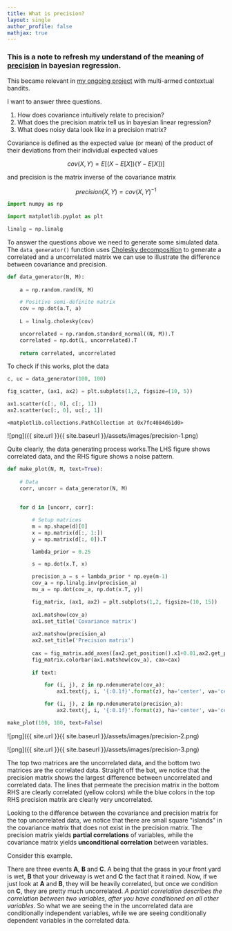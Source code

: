 ```yaml
---
title: What is precision? 
layout: single
author_profile: false
mathjax: true
---
```


### This is a note to refresh my understand of the meaning of [precision](https://en.wikipedia.org/wiki/Precision_(statistics)) in bayesian regression. 

This became relevant in [my ongoing project](https://tmorville.github.io//rl-svd_1/) with multi-armed contextual bandits.

I want to answer three questions.

1. How does covariance intuitively relate to precision?
2. What does the precision matrix tell us in bayesian linear regression?
3. What does noisy data look like in a precision matrix?

Covariance is defined as the expected value (or mean) of the product of their deviations from their individual expected values

$$
cov(X,Y)=E\left[(X-E[X])(Y-E[X])\right]
$$

and precision is the matrix inverse of the covariance matrix

$$
precision(X,Y) = cov(X, Y)^{-1}
$$


```python
import numpy as np

import matplotlib.pyplot as plt

linalg = np.linalg
```

To answer the questions above we need to generate some simulated data. The `data_generator()` function uses [Cholesky decomposition](https://en.wikipedia.org/wiki/Cholesky_decomposition) to generate a correlated and a uncorrelated matrix we can use to illustrate the difference between covariance and precision.


```python
def data_generator(N, M):
    
    a = np.random.rand(N, M)

    # Positive semi-definite matrix
    cov = np.dot(a.T, a)
    
    L = linalg.cholesky(cov)

    uncorrelated = np.random.standard_normal((N, M)).T
    correlated = np.dot(L, uncorrelated).T
    
    return correlated, uncorrelated
```

To check if this works, plot the data


```python
c, uc = data_generator(100, 100)

fig_scatter, (ax1, ax2) = plt.subplots(1,2, figsize=(10, 5))

ax1.scatter(c[:, 0], c[:, 1])
ax2.scatter(uc[:, 0], uc[:, 1])
```




    <matplotlib.collections.PathCollection at 0x7fc4084d61d0>




![png]({{ site.url }}{{ site.baseurl }}/assets/images/precision-1.png)


Quite clearly, the data generating process works.The LHS figure shows correlated data, and the RHS figure shows a noise pattern.


```python
def make_plot(N, M, text=True):
    
    # Data
    corr, uncorr = data_generator(N, M)
    
    
    for d in [uncorr, corr]:

        # Setup matrices
        m = np.shape(d)[0]
        x = np.matrix(d[:, 1:])
        y = np.matrix(d[:, 0]).T

        lambda_prior = 0.25

        s = np.dot(x.T, x)

        precision_a = s + lambda_prior * np.eye(m-1)
        cov_a = np.linalg.inv(precision_a)
        mu_a = np.dot(cov_a, np.dot(x.T, y))

        fig_matrix, (ax1, ax2) = plt.subplots(1,2, figsize=(10, 15))
                
        ax1.matshow(cov_a)
        ax1.set_title('Covariance matrix')
        
        ax2.matshow(precision_a)
        ax2.set_title('Precision matrix')
        
        cax = fig_matrix.add_axes([ax2.get_position().x1+0.01,ax2.get_position().y0,0.02,ax2.get_position().height])
        fig_matrix.colorbar(ax1.matshow(cov_a), cax=cax)
                
        if text:

            for (i, j), z in np.ndenumerate(cov_a):
                ax1.text(j, i, '{:0.1f}'.format(z), ha='center', va='center')

            for (i, j), z in np.ndenumerate(precision_a):
                ax2.text(j, i, '{:0.1f}'.format(z), ha='center', va='center')    
```


```python
make_plot(100, 100, text=False)
```


![png]({{ site.url }}{{ site.baseurl }}/assets/images/precision-2.png)



![png]({{ site.url }}{{ site.baseurl }}/assets/images/precision-3.png)


The top two matrices are the uncorrelated data, and the bottom two matrices are the correlated data. Straight off the bat, we notice that the precision matrix shows the largest difference between uncorrelated and correlated data. The lines that permeate the precision matrix in the bottom RHS are clearly correlated (yellow colors) while the blue colors in the top RHS precision matrix are clearly very uncorrelated. 

Looking to the difference between the covariance and precision matrix for the top uncorrelated data, we notice that there are small square "islands" in the covariance matrix that does not exist in the precision matrix. The precision matrix yields **partial correlations** of variables, while the covariance matrix yields **unconditional correlation** between variables. 

Consider this example.

There are three events **A**, **B** and **C**. A being that the grass in your front yard is wet, **B** that your driveway is wet and **C** the fact that it rained. Now, if we just look at **A** and **B**, they will be heavily correlated, but once we condition on **C**, they are pretty much uncorrelated. *A partial correlation describes the correlation between two variables, after you have conditioned on all other variables*. So what we are seeing the in the uncorrelated data are conditionally independent variables, while we are seeing conditionally dependent variables in the correlated data.
